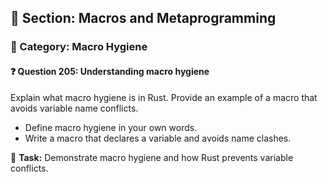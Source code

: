 ## 📘 Section: Macros and Metaprogramming  
### 🔹 Category: Macro Hygiene  
#### ❓ Question 205: Understanding macro hygiene

Explain what macro hygiene is in Rust. Provide an example of a macro that avoids variable name conflicts.

- Define macro hygiene in your own words.
- Write a macro that declares a variable and avoids name clashes.

🔧 **Task:** Demonstrate macro hygiene and how Rust prevents variable conflicts.
